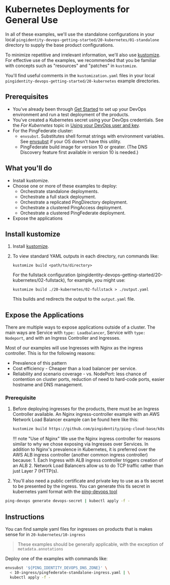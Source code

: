 # Kubernetes Deployments for General Use

In all of these examples, we'll use the standalone configurations in your local `pingidentity-devops-getting-started/20-kubernetes/01-standalone` directory to supply the base product configurations.

To minimize repetitive and irrelevant information, we'll also use [kustomize](https://kustomize.io/). For effective use of the examples, we recommended that you be familiar with concepts such as "resources" and "patches" in `kustomize`.

You'll find useful comments in the `kustomization.yaml` files in your local `pingidentity-devops-getting-started/20-kubernetes` example directories.

## Prerequisites

* You've already been through [Get Started](../get-started/getStarted.md) to set up your DevOps environment and run a test deployment of the products.
* You've created a Kubernetes secret using your DevOps credentials. See the *For Kubernetes* topic in [Using your DevOps user and key](../get-started/devopsUserKey.md).
* For the PingFederate cluster:
  * `envsubst`. Substitutes shell format strings with environment variables. See [envsubst](https://command-not-found.com/envsubst) if your OS doesn't have this utility.
  * PingFederate build image for version 10 or greater. (The DNS Discovery feature first available in version 10 is needed.)

## What you'll do

* Install kustomize.
* Choose one or more of these examples to deploy:
    * Orchestrate standalone deployments.
    * Orchestrate a full stack deployment.
    * Orchestrate a replicated PingDirectory deployment.
    * Orchestrate a clustered PingAccess deployment.
    * Orchestrate a clustered PingFederate deployment.
* Expose the applications

## Install kustomize

1. Install [kustomize](https://kustomize.io/).
2. To view standard YAML outputs in each directory, run commands like:

     `kustomize build <path/to/directory>`

    For the fullstack configuration (pingidentity-devops-getting-started/20-kubernetes/02-fullstack), for example, you might use:

    `kustomize build ./20-kubernetes/02-fullstack > ./output.yaml`

    This builds and redirects the output to the `output.yaml` file.

## Expose the Applications

There are multiple ways to expose applications outside of a cluster. The main ways are Service with `type: Loadbalancer`, Service with `type: Nodeport`, and with an Ingress Controller and Ingresses.

Most of our examples will use Ingresses with Nginx as the ingress controller. This is for the following reasons:

* Prevalence of this pattern
* Cost efficiency - Cheaper than a load balancer per service.
* Reliability and scenario coverage - vs. NodePort: less chance of contention on cluster ports, reduction of need to hard-code ports, easier hostname and DNS management.

### Prerequisite

1. Before deploying ingresses for the products, there must be an Ingress Controller available. An Nginx ingress-controller example with an AWS Network Load Balancer example can be found here like this:

    ```sh
    kustomize build https://github.com/pingidentity/ping-cloud-base/k8s-configs/cluster-tools/ingress/nginx/public > output.yaml
    ```

    !!! note "Use of Nginx"
        We use the Nginx ingress controller for reasons similar to why we chose exposing via Ingresses over Services. In addition to Nginx's prevalence in Kubernetes, it is preferred over the AWS ALB ingress controller (another common ingress controller) because: 1. Each Ingress with ALB ingress controller triggers creation of an ALB 2. Network Load Balancers allow us to do TCP traffic rather than just Layer 7 (HTTP(s).

1. You'll also need a public certificate and private key to use as a tls secret to be presented by the ingress. You can generate this tls secret in kubernetes yaml format with the [ping-devops tool](../get-started/pingDevopsUtil.md)

```sh
ping-devops generate devops-secret | kubectl apply -f -
```

## Instructions

You can find sample yaml files for ingresses on products that is makes sense for in `20-kubernetes/10-ingress`
> These examples should be generally applicable, with the exception of `metadata.annotations`

Deploy one of the examples with commands like:

```sh
envsubst '${PING_IDENTITY_DEVOPS_DNS_ZONE}' \
  < 10-ingress/pingfederate-standalone-ingress.yaml | \
  kubectl apply -f -
```
